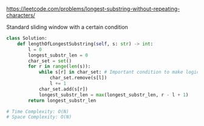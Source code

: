 https://leetcode.com/problems/longest-substring-without-repeating-characters/

Standard sliding window with a certain condition

```python
class Solution:
    def lengthOfLongestSubstring(self, s: str) -> int:
        l = 0
        longest_substr_len = 0
        char_set = set()
        for r in range(len(s)):
            while s[r] in char_set: # Important condition to make logic clean
                char_set.remove(s[l])
                l += 1
            char_set.add(s[r])
            longest_substr_len = max(longest_substr_len, r - l + 1)
        return longest_substr_len

# Time Complexity: O(N)
# Space Complexity: O(N)
```
